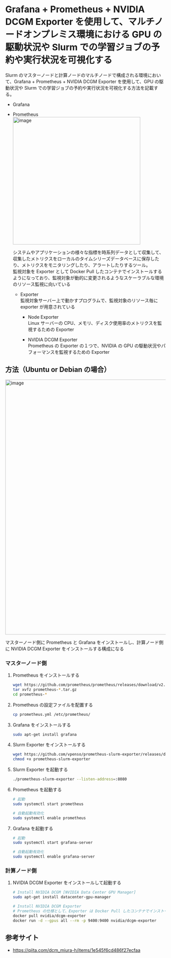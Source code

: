 # Grafana + Prometheus + NVIDIA DCGM Exporter を使用して、マルチノードオンプレミス環境における GPU の駆動状況や Slurm での学習ジョブの予約や実行状況を可視化する

Slurm のマスターノードと計算ノードのマルチノードで構成される環境において、Grafana + Prometheus + NVIDIA DCGM Exporter を使用して、GPU の駆動状況や Slurm での学習ジョブの予約や実行状況を可視化する方法を記載する。

- Grafana<br>

- Prometheus<br>
    <img width="400" alt="image" src="https://github.com/user-attachments/assets/72eeea7a-aba3-4e82-870d-0a059e0b64e9" /><br>

    システムやアプリケーションの様々な指標を時系列データとして収集して、収集したメトリクスをローカルのタイムシリーズデータベースに保存したり、メトリクスをモニタリングしたり、アラートしたりするツール。<br>
    監視対象を Exporter として Docker Pull したコンテナでインストールするようになっており、監視対象が動的に変更されるようなスケーラブルな環境のリソース監視に向いている

    - Exporter<br>
        監視対象サーバー上で動かすプログラムで、監視対象のリソース毎に exporter が用意されている

        - Node Exporter<br>
            Linux サーバーの CPU、メモリ、ディスク使用率のメトリクスを監視するための Exporter

        - NVIDIA DCGM Exporter<br>
            Prometheus の Exporter の１つで、NVIDIA の GPU の駆動状況やパフォーマンスを監視するための Exporter

## 方法（Ubuntu or Debian の場合）

<img width="800" alt="image" src="https://github.com/user-attachments/assets/82c29c6e-1e26-4856-9915-ee1c6217e53a" />

マスターノード側に Prometheus と Grafana をインストールし、計算ノード側に NVIDIA DCGM Exporter をインストールする構成になる

### マスターノード側

1. Prometheus をインストールする
    ```bash
    wget https://github.com/prometheus/prometheus/releases/download/v2.37.0/prometheus-2.37.0.linux-amd64.tar.gz
    tar xvfz prometheus-*.tar.gz
    cd prometheus-*
    ```

1. Prometheus の設定ファイルを配置する
    ```bash
    cp prometheus.yml /etc/prometheus/
    ```

1. Grafana をインストールする
    ```bash
    sudo apt-get install grafana
    ```

1. Slurm Exporter をインストールする
    ```bash
    wget https://github.com/vpenso/prometheus-slurm-exporter/releases/download/v0.20/prometheus-slurm-exporter
    chmod +x prometheus-slurm-exporter
    ```

1. Slurm Exporter を起動する
    ```bash
    ./prometheus-slurm-exporter --listen-address=:8080
    ```

1. Prometheus を起動する
    ```bash
    # 起動
    sudo systemctl start prometheus

    # 自動起動有効化
    sudo systemctl enable prometheus
    ```

1. Grafana を起動する
    ```bash
    # 起動
    sudo systemctl start grafana-server

    # 自動起動有効化
    sudo systemctl enable grafana-server
    ```

### 計算ノード側

1. NVIDIA DCGM Exporter をインストールして起動する
    ```bash
    # Install NVIDIA DCGM [NVIDIA Data Center GPU Manager]
    sudo apt-get install datacenter-gpu-manager

    # Install NVIDIA DCGM Exporter
    # Prometheus の仕様として、Exporter は Docker Pull したコンテナでインストールするようになっている
    docker pull nvidia/dcgm-exporter
    docker run -d --gpus all --rm -p 9400:9400 nvidia/dcgm-exporter
    ```

## 参考サイト

- https://qiita.com/dcm_miura-h/items/1e545f6cd486f27ecfaa
